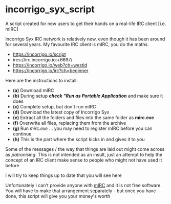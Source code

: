 # incorrigo_syx_script
A script created for new users to get their hands on a real-life IRC client [i.e. mIRC]

Incorrigo Syx IRC network is relatively new, even though it has been around for several years. My favourite IRC client is mIRC, you do the maths.
- https://incorrigo.io/script
- ircs://irc.incorrigo.io:+6697/
- https://incorrigo.io/web?ch=westid
- https://incorrigo.io/irc?ch=beginner

Here are the instructions to install:
- **(a)** Download mIRC
- **(b)** During setup **_check "Run as Portable Application_** and make sure it does
- **(c)** Complete setup, but don't run mIRC
- **(d)** Download the latest copy of Incorrigo Syx
- **(e)** Extract all the folders and files into the same folder as **mirc.exe**
- **(f)** Overwrite all files, replacing them from the archive
- **(g)** Run _mirc.exe_ ... you may need to register mIRC before you can continue
- **(h)** This is the part where the script kicks in and gives it to you

Some of the messages / the way that things are laid out might come across as _patronising_. This is not intended as an insult, just an attempt to help the concept of an IRC client make sense to people who might not have used it before

I will try to keep things up to date that you will see here

Unfortunately I can't provide anyone with [mIRC](https://www.mirc.com/) and it is not free software. You will have to make that arrangement separately - but once you have done, this script will give you your money's worth
